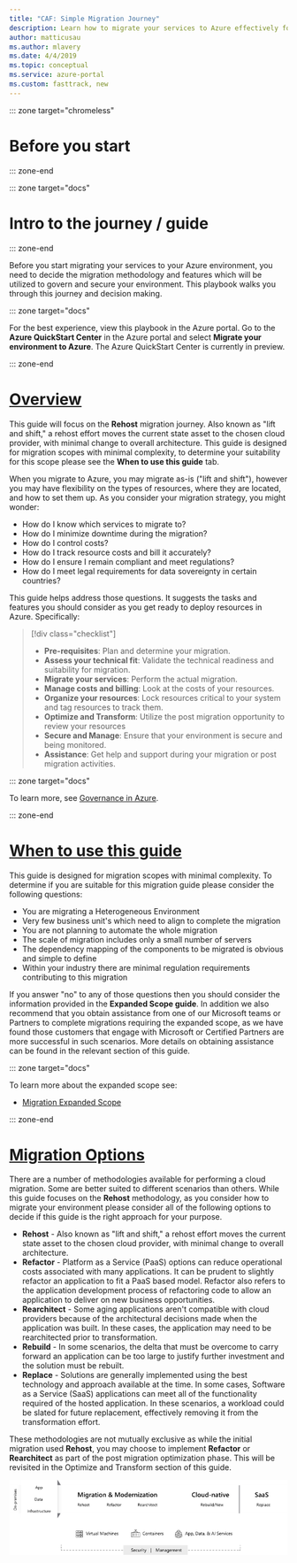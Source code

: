 ```yaml
---
title: "CAF: Simple Migration Journey"
description: Learn how to migrate your services to Azure effectively for your organization with step-by-step guidance.
author: matticusau
ms.author: mlavery
ms.date: 4/4/2019
ms.topic: conceptual
ms.service: azure-portal
ms.custom: fasttrack, new
---
```


::: zone target="chromeless"

# Before you start  

::: zone-end

::: zone target="docs"

# Intro to the journey / guide

::: zone-end

Before you start migrating your services to your Azure environment, you need to decide the migration methodology and features which will be utilized to govern and secure your environment. This playbook walks you through this journey and decision making.

::: zone target="docs"

For the best experience, view this playbook in the Azure portal. Go to the **Azure QuickStart Center** in the Azure portal and select **Migrate your environment to Azure**. The Azure QuickStart Center is currently in preview.

::: zone-end

# [Overview](#tab/Overview)

This guide will focus on the **Rehost** migration journey. Also known as "lift and shift," a rehost effort moves the current state asset to the chosen cloud provider, with minimal change to overall architecture. This guide is designed for migration scopes with minimal complexity, to determine your suitability for this scope please see the **When to use this guide** tab.

When you migrate to Azure, you may migrate as-is ("lift and shift"), however you may have flexibility on the types of resources, where they are located, and how to set them up. As you consider your migration strategy, you might wonder:

* How do I know which services to migrate to?
* How do I minimize downtime during the migration?
* How do I control costs?
* How do I track resource costs and bill it accurately?
* How do I ensure I remain compliant and meet regulations?
* How do I meet legal requirements for data sovereignty in certain countries?

This guide helps address those questions. It suggests the tasks and features you should consider as you get ready to deploy resources in Azure. Specifically:

> [!div class="checklist"]
> * **Pre-requisites**: Plan and determine your migration.
> * **Assess your technical fit**: Validate the technical readiness and suitability for migration.
> * **Migrate your services**: Perform the actual migration.
> * **Manage costs and billing**: Look at the costs of your resources.
> * **Organize your resources**: Lock resources critical to your system and tag resources to track them.
> * **Optimize and Transform**: Utilize the post migration opportunity to review your resources
> * **Secure and Manage**: Ensure that your environment is secure and being monitored.
> * **Assistance**: Get help and support during your migration or post migration activities.

::: zone target="docs"

To learn more, see [Governance in Azure](/azure/security/governance-in-azure/). 

::: zone-end

# [When to use this guide](#tab/WhenToUseThisGuide)

This guide is designed for migration scopes with minimal complexity. To determine if you are suitable for this migration guide please consider the following questions:

* You are migrating a Heterogeneous Environment
* Very few business unit's which need to align to complete the migration
* You are not planning to automate the whole migration
* The scale of migration includes only a small number of servers
* The dependency mapping of the components to be migrated is obvious and simple to define
* Within your industry there are minimal regulation requirements contributing to this migration

If you answer "no" to any of those questions then you should consider the information provided in the **Expanded Scope guide**. In addition we also recommend that you obtain assistance from one of our Microsoft teams or Partners to complete migrations requiring the expanded scope, as we have found those customers that engage with Microsoft or Certified Partners are more successful in such scenarios. More details on obtaining assistance can be found in the relevant section of this guide.

::: zone target="docs"

To learn more about the expanded scope see:

* [Migration Expanded Scope](../expanded-scope/)

::: zone-end

# [Migration Options](#tab/MigrationOptions)

There are a number of methodologies available for performing a cloud migration. Some are better suited to different scenarios than others. While this guide focuses on the **Rehost** methodology, as you consider how to migrate your environment please consider all of the following options to decide if this guide is the right approach for your purpose.

* **Rehost** - Also known as "lift and shift," a rehost effort moves the current state asset to the chosen cloud provider, with minimal change to overall architecture.
* **Refactor** - Platform as a Service (PaaS) options can reduce operational costs associated with many applications. It can be prudent to slightly refactor an application to fit a PaaS based model. Refactor also refers to the application development process of refactoring code to allow an application to deliver on new business opportunities.
* **Rearchitect** - Some aging applications aren't compatible with cloud providers because of the architectural decisions made when the application was built. In these cases, the application may need to be rearchitected prior to transformation.
* **Rebuild** - In some scenarios, the delta that must be overcome to carry forward an application can be too large to justify further investment and the solution must be rebuilt.
* **Replace** - Solutions are generally implemented using the best technology and approach available at the time. In some cases, Software as a Service (SaaS) applications can meet all of the functionality required of the hosted application. In these scenarios, a workload could be slated for future replacement, effectively removing it from the transformation effort.

These methodologies are not mutually exclusive as while the initial migration used **Rehost**, you may choose to implement **Refactor** or **Rearchitect** as part of the post migration optimization phase. This will be revisited in the Optimize and Transform section of this guide.

![Infographic of the migration options](../../_images/migration/migration-options.png)
